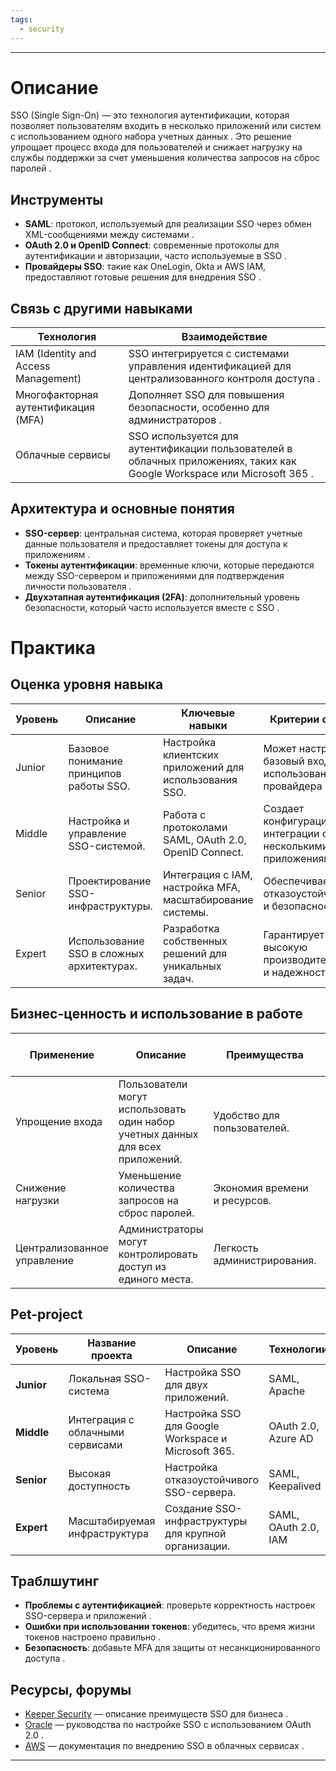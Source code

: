```yaml
---
tags:
  - security
---
```

---

# Описание  
SSO (Single Sign-On) — это технология аутентификации, которая позволяет пользователям входить в несколько приложений или систем с использованием одного набора учетных данных . Это решение упрощает процесс входа для пользователей и снижает нагрузку на службы поддержки за счет уменьшения количества запросов на сброс паролей .  

## Инструменты  
- **SAML**: протокол, используемый для реализации SSO через обмен XML-сообщениями между системами .  
- **OAuth 2.0 и OpenID Connect**: современные протоколы для аутентификации и авторизации, часто используемые в SSO .  
- **Провайдеры SSO**: такие как OneLogin, Okta и AWS IAM, предоставляют готовые решения для внедрения SSO .  

## Связь с другими навыками  
| Технология | Взаимодействие |  
| ---------- | -------------- |  
| IAM (Identity and Access Management) | SSO интегрируется с системами управления идентификацией для централизованного контроля доступа . |  
| Многофакторная аутентификация (MFA) | Дополняет SSO для повышения безопасности, особенно для администраторов . |  
| Облачные сервисы | SSO используется для аутентификации пользователей в облачных приложениях, таких как Google Workspace или Microsoft 365 . |  

## Архитектура и основные понятия  
- **SSO-сервер**: центральная система, которая проверяет учетные данные пользователя и предоставляет токены для доступа к приложениям .  
- **Токены аутентификации**: временные ключи, которые передаются между SSO-сервером и приложениями для подтверждения личности пользователя .  
- **Двухэтапная аутентификация (2FA)**: дополнительный уровень безопасности, который часто используется вместе с SSO .  

# Практика  

## Оценка уровня навыка  
| Уровень | Описание | Ключевые навыки | Критерии оценки |  
| ------- | -------- | --------------- | --------------- |  
| Junior  | Базовое понимание принципов работы SSO. | Настройка клиентских приложений для использования SSO. | Может настроить базовый вход с использованием провайдера SSO. |  
| Middle  | Настройка и управление SSO-системой. | Работа с протоколами SAML, OAuth 2.0, OpenID Connect. | Создает конфигурации для интеграции с несколькими приложениями. |  
| Senior  | Проектирование SSO-инфраструктуры. | Интеграция с IAM, настройка MFA, масштабирование системы. | Обеспечивает отказоустойчивость и безопасность. |  
| Expert  | Использование SSO в сложных архитектурах. | Разработка собственных решений для уникальных задач. | Гарантирует высокую производительность и надежность. |  

## Бизнес-ценность и использование в работе  
| Применение      | Описание                               | Преимущества                   | Рекомендации по использованию     |  
| --------------- | -------------------------------------- | ------------------------------ | --------------------------------- |  
| Упрощение входа | Пользователи могут использовать один набор учетных данных для всех приложений. | Удобство для пользователей.    | Использовать SSO для крупных организаций . |  
| Снижение нагрузки | Уменьшение количества запросов на сброс паролей. | Экономия времени и ресурсов.   | Внедрять SSO вместе с MFA для безопасности . |  
| Централизованное управление | Администраторы могут контролировать доступ из единого места. | Легкость администрирования.    | Интегрировать SSO с IAM для лучшего контроля . |  

## Pet-project  

| Уровень    | Название проекта | Описание | Технологии | Критерий успеха | Вспомагательные ссылки |  
| ---------- | ---------------- | -------- | ---------- | --------------- | ---------------------- |  
| **Junior** | Локальная SSO-система | Настройка SSO для двух приложений. | SAML, Apache | Приложения успешно используют единый вход. |  |  
| **Middle** | Интеграция с облачными сервисами | Настройка SSO для Google Workspace и Microsoft 365. | OAuth 2.0, Azure AD | Пользователи могут входить в оба сервиса с одними учетными данными. |  |  
| **Senior** | Высокая доступность | Настройка отказоустойчивого SSO-сервера. | SAML, Keepalived | Сервер продолжает работать при сбое одного узла. |  |  
| **Expert** | Масштабируемая инфраструктура | Создание SSO-инфраструктуры для крупной организации. | SAML, OAuth 2.0, IAM | Система масштабируется без потери производительности. |  |  

## Траблшутинг  
- **Проблемы с аутентификацией**: проверьте корректность настроек SSO-сервера и приложений .  
- **Ошибки при использовании токенов**: убедитесь, что время жизни токенов настроено правильно .  
- **Безопасность**: добавьте MFA для защиты от несанкционированного доступа .  

## Ресурсы, форумы  
- [Keeper Security](https://keepersecurity.com) — описание преимуществ SSO для бизнеса .  
- [Oracle](https://oracle.com) — руководства по настройке SSO с использованием OAuth 2.0 .  
- [AWS](https://aws.amazon.com) — документация по внедрению SSO в облачных сервисах .  

---